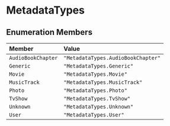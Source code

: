 # MetadataTypes

## Enumeration Members

| Member | Value |
| :------ | :------ |
| `AudioBookChapter` | `"MetadataTypes.AudioBookChapter"` |
| `Generic` | `"MetadataTypes.Generic"` |
| `Movie` | `"MetadataTypes.Movie"` |
| `MusicTrack` | `"MetadataTypes.MusicTrack"` |
| `Photo` | `"MetadataTypes.Photo"` |
| `TvShow` | `"MetadataTypes.TvShow"` |
| `Unknown` | `"MetadataTypes.Unknown"` |
| `User` | `"MetadataTypes.User"` |
